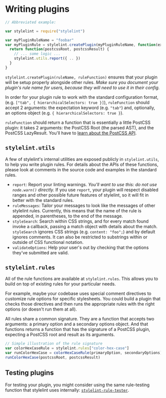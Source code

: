 # Writing plugins

```js
// Abbreviated example:

var stylelint = require("stylelint")

var myPluginRuleName = "foobar"
var myPluginRule = stylelint.createPlugin(myPluginRuleName, function(expectationKeyword, optionsObject) {
  return function(postcssRoot, postcssResult) {
    // ... some logic ...
    stylelint.utils.report({ .. })
  }
}
```

`stylelint.createPlugin(ruleName, ruleFunction)` ensures that your plugin will be setup properly alongside other rules.
*Make sure you document your plugin's rule name for users, because they will need to use it in their config.*

In order for your plugin rule to work with the standard configuration format, (e.g. `["tab", { hierarchicalSelectors: true }]`), `ruleFunction` should accept 2 arguments: the expectation keyword (e.g. `"tab"`) and, optionally, an options object (e.g. `{ hierarchicalSelectors: true }`).

`ruleFunction` should return a function that is essentially a little PostCSS plugin: it takes 2 arguments: the PostCSS Root (the parsed AST), and the PostCSS LazyResult.
You'll have to [learn about the PostCSS API](https://github.com/postcss/postcss/blob/master/docs/api.md).

## `stylelint.utils`

A few of stylelint's internal utilities are exposed publicly in `stylelint.utils`, to help you write plugin rules.
For details about the APIs of these functions, please look at comments in the source code and examples in the standard rules.

- `report`: Report your linting warnings. *You'll want to use this: do not use `node.warn()` directly.* If you use `report`,
your plugin will respect disabled ranges and other possible future features of stylelint, so it will fit in better with the standard rules.
- `ruleMessages`: Tailor your messages to look like the messages of other stylelint rules. Currently, this means that the name of the rule is appended, in parentheses, to the end of the message.
- `styleSearch`: Search within CSS strings, and for every match found invoke a callback, passing a match object with details about the match. `styleSearch` ignores CSS strings (e.g. `content: "foo";`) and by default ignores comments. It can also be restricted to substrings within or outside of CSS functional notation.
- `validateOptions`: Help your user's out by checking that the options they've submitted are valid.

## `stylelint.rules`

All of the rule functions are available at `stylelint.rules`. This allows you to build on top of existing rules for your particular needs.

For example, maybe your codebase uses special comment directives to customize rule options for specific stylesheets. You could build a plugin that checks those directives and then runs the appropriate rules with the right options (or doesn't run them at all).

All rules share a common signature. They are a function that accepts two arguments: a primary option and a secondary options object. And that functions returns a function that has the signature of a PostCSS plugin, expecting a PostCSS root and result as its arguments.

```js
// Simple illustration of the rule signature
var colorHexCaseRule = stylelint.rules["color-hex-case"]
var runColorHexCase = colorHexCaseRule(primaryOption, secondaryOptions)
runColorHexCase(postcssRoot, postcssResult)
```


## Testing plugins

For testing your plugin, you might consider using the same rule-testing function that stylelint uses internally: [`stylelint-rule-tester`](https://github.com/stylelint/stylelint-rule-tester).
